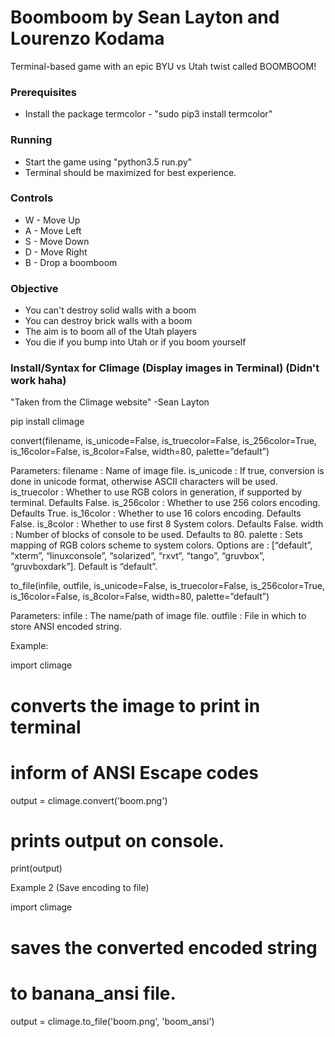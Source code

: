 # Boomboom by Sean Layton and Lourenzo Kodama

Terminal-based game with an epic BYU vs Utah twist called BOOMBOOM!

### Prerequisites

* Install the package termcolor - "sudo pip3 install termcolor"

### Running

* Start the game using "python3.5 run.py"
* Terminal should be maximized for best experience.

### Controls

* W - Move Up
* A - Move Left
* S - Move Down
* D - Move Right
* B - Drop a boomboom

### Objective

* You can't destroy solid walls with a boom
* You can destroy brick walls with a boom
* The aim is to boom all of the Utah players
* You die if you bump into Utah or if you boom yourself

### Install/Syntax for Climage (Display images in Terminal) (Didn't work haha) 

"Taken from the Climage website" -Sean Layton

pip install climage

convert(filename, is_unicode=False, is_truecolor=False, is_256color=True, is_16color=False, is_8color=False, width=80, palette=”default”)

Parameters:
filename : Name of image file.
is_unicode :  If true, conversion is done in unicode format, otherwise ASCII characters will be used.
is_truecolor :  Whether to use RGB colors in generation, if supported by terminal. Defaults False.
is_256color : Whether to use 256 colors encoding. Defaults True.
is_16color : Whether to use 16 colors encoding. Defaults False.
is_8color : Whether to use first 8 System colors. Defaults False.
width : Number of blocks of console to be used. Defaults to 80.
palette : Sets mapping of RGB colors scheme to system colors. Options are : [“default”, “xterm”, “linuxconsole”, “solarized”, “rxvt”, “tango”, “gruvbox”, “gruvboxdark”]. Default is “default”.

to_file(infile, outfile, is_unicode=False, is_truecolor=False, is_256color=True, is_16color=False, is_8color=False, width=80, palette=”default”)

Parameters:
infile : The name/path of image file.
outfile :   File in which to store ANSI encoded string.

Example: 

import climage

# converts the image to print in terminal
# inform of ANSI Escape codes
output = climage.convert('boom.png')

# prints output on console.
print(output)

Example 2 (Save encoding to file) 

import climage

# saves the converted encoded string
# to banana_ansi file.
output = climage.to_file('boom.png', 'boom_ansi')



